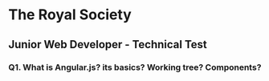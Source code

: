 
# The Royal Society

## Junior Web Developer - Technical Test

### Q1. What is Angular.js? its basics? Working tree? Components?
### 

### 